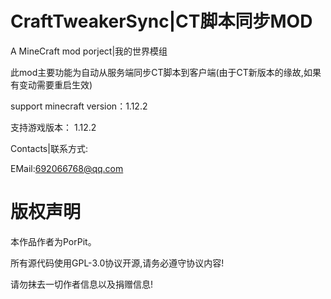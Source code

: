 # CraftTweakerSync|CT脚本同步MOD 
A MineCraft mod porject|我的世界模组

此mod主要功能为自动从服务端同步CT脚本到客户端(由于CT新版本的缘故,如果有变动需要重启生效)

support minecraft version：1.12.2

支持游戏版本： 1.12.2

Contacts|联系方式:<br/>

EMail:692066768@qq.com

# 版权声明

本作品作者为PorPit。

所有源代码使用GPL-3.0协议开源,请务必遵守协议内容!

请勿抹去一切作者信息以及捐赠信息!
